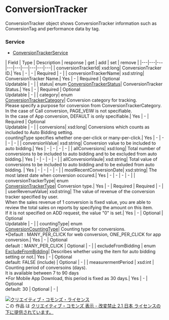 # ConversionTracker
ConversionTracker object shows ConversionTracker information such as ConversionTag and performance data by tag.
### Service
+ [ConversionTrackerService](../services/ConversionTrackerService.md)

| Field | Type | Description | response | get | add | set | remove |
|---|---|---|---|---|---|---|---|---|
| conversionTrackerId| xsd:long| ConversionTracker ID.| Yes | - | - | Required | - |
| conversionTrackerName| xsd:string| ConversionTracker Name.| Yes | - | Required | Optional<br>Updatable | - |
| status| enum <a href="./ConversionTrackerStatus.md">ConversionTrackerStatus</a>| ConversionTracker Status.| Yes | - | Required | Optional<br>Updatable | - |
| category| enum<br><a href="./ConversionTrackerCategory.md">ConversionTrackerCategory</a>| Conversion category for tracking.<br>Please specify a purpose for conversion from ConversionTrackerCategory.<br>In the case of Call conversion, PAGE_VEIW is not specifiable.<br>In the case of App conversion, DEFAULT is only specifiable.| Yes | - | Required | Optional<br>Updatable | - |
| conversions| xsd:long| Conversions which counts as included to Auto Bidding setting.<br>countingType specifies whether one-per-click or many-per-click.| Yes | - | - | - | - |
| conversionValue| xsd:string| Conversion value to be included to auto bidding.| Yes | - | - | - | - |
| allConversions| xsd:long| Total number of conversions to be included to auto bidding and to be excluded from auto bidding.| Yes | - | - | - | - |
| allConversionVaule| xsd:string| Total value of conversions to be included to auto bidding and to be exluded from auto bidding. | Yes | - | - | - | - |
| mostRecentConversionDate| xsd:string| The most latest date when conversion occured.| Yes | - | - | - | - |
| conversionTrackerType| enum<br><a href="./ConversionTrackerType.md">ConversionTrackerType</a>| Conversion type.| Yes | - | Required | Required | - |
| userRevenueValue| xsd:string| The value of revenue of the conversion tracker specified by user. <br>When the sales revenue of 1 conversion is fixed value, you are able to review the total sales on reports by specifying the amount on this item.<br>If it is not specified on ADD request, the value "0" is set.| Yes | - | Optional | Optional<br>Updatable | - |
| countingType| enum<br><a href="./ConversionCountingType.md">ConversionCountingType</a>| Counting type for conversions.<br>*Default : MANY_PER_CLICK for web conversion, ONE_PER_CLICK for app conversion.| Yes | - | Optional<br>default：MANY_PER_CLICK | Optional | - |
| excludeFromBidding | enum<br><a href="./ExcludeFromBidding.md">ExcludeFromBidding</a>| Describes whether using the item for auto bidding setting or not.| Yes | - | Optional<br>default: FALSE (include) | Optional | - |
| measurermentPeriod | xsd:int | Counting period of conversoins (days).<br>It is available between 7 to 90 days<br>*For Mobile App Download, this period is fixed as 30 days.| Yes | - | Optional<br>default: 30 | Optional | - |

<a rel="license" href="http://creativecommons.org/licenses/by-nd/2.1/jp/"><img alt="クリエイティブ・コモンズ・ライセンス" style="border-width:0" src="https://i.creativecommons.org/l/by-nd/2.1/jp/88x31.png" /></a><br />この 作品 は <a rel="license" href="http://creativecommons.org/licenses/by-nd/2.1/jp/">クリエイティブ・コモンズ 表示 - 改変禁止 2.1 日本 ライセンスの下に提供されています。</a>
